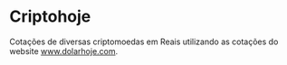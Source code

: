 # Criptohoje

Cotações de diversas criptomoedas em Reais utilizando as cotações do website www.dolarhoje.com.

